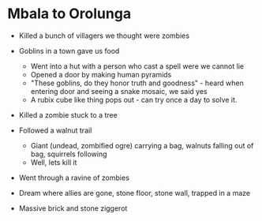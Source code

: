 # Mbala to Orolunga

- Killed a bunch of villagers we thought were zombies

- Goblins in a town gave us food
  - Went into a hut with a person who cast a spell were we cannot lie
  - Opened a door by making human pyramids
  - "These goblins, do they honor truth and goodness" - heard when entering door and seeing a snake mosaic, we said yes
  - A rubix cube like thing pops out - can try once a day to solve it.

- Killed a zombie stuck to a tree

- Followed a walnut trail
  - Giant (undead, zombified ogre) carrying a bag, walnuts falling out of bag, squirrels following
  - Well, lets kill it

- Went through a ravine of zombies

- Dream where allies are gone, stone floor, stone wall, trapped in a maze

- Massive brick and stone ziggerot
